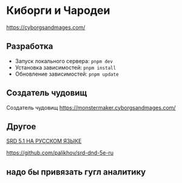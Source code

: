 # Киборги и Чародеи

https://cyborgsandmages.com/

## Разработка

- Запуск локального сервера: `pnpm dev`
- Установка зависимостей: `pnpm install`
- Обновление зависимостей: `pnpm update`

## Создатель чудовищ

Создатель чудовищ https://monstermaker.cyborgsandmages.com/

## Другое

[SRD 5.1 НА РУССКОМ ЯЗЫКЕ](https://palikhov.github.io/srd-dnd-5e-ru/)

https://github.com/palikhov/srd-dnd-5e-ru

## надо бы привязать гугл аналитику
